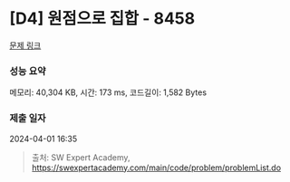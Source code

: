 # [D4] 원점으로 집합 - 8458 

[문제 링크](https://swexpertacademy.com/main/code/problem/problemDetail.do?contestProbId=AWzaq5KKk_ADFAVU) 

### 성능 요약

메모리: 40,304 KB, 시간: 173 ms, 코드길이: 1,582 Bytes

### 제출 일자

2024-04-01 16:35



> 출처: SW Expert Academy, https://swexpertacademy.com/main/code/problem/problemList.do